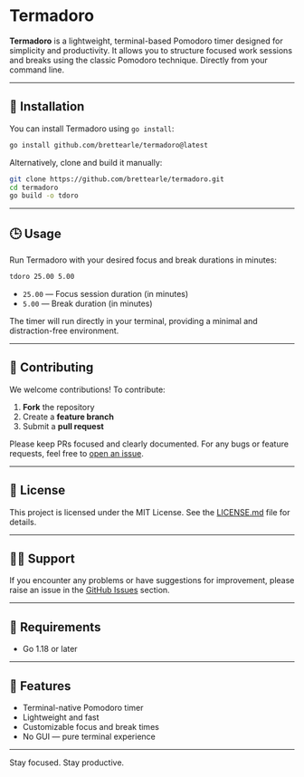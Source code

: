 
# Termadoro

**Termadoro** is a lightweight, terminal-based Pomodoro timer designed for simplicity and productivity. It allows you to structure focused work sessions and breaks using the classic Pomodoro technique. Directly from your command line.

---

## 🚀 Installation

You can install Termadoro using `go install`:

```bash
go install github.com/brettearle/termadoro@latest
```

Alternatively, clone and build it manually:

```bash
git clone https://github.com/brettearle/termadoro.git
cd termadoro
go build -o tdoro
```

---

## 🕒 Usage

Run Termadoro with your desired focus and break durations in minutes:

```bash
tdoro 25.00 5.00
```

- `25.00` — Focus session duration (in minutes)
- `5.00` — Break duration (in minutes)

The timer will run directly in your terminal, providing a minimal and distraction-free environment.

---

## 🤝 Contributing

We welcome contributions! To contribute:

1. **Fork** the repository
2. Create a **feature branch**
3. Submit a **pull request**

Please keep PRs focused and clearly documented. For any bugs or feature requests, feel free to [open an issue](https://github.com/brettearle/termadoro/issues).

---

## 📄 License

This project is licensed under the MIT License. See the [LICENSE.md](LICENSE.md) file for details.

---

## 🙋‍♂️ Support

If you encounter any problems or have suggestions for improvement, please raise an issue in the [GitHub Issues](https://github.com/brettearle/termadoro/issues) section.

---

## 🔧 Requirements

- Go 1.18 or later

---

## 📌 Features

- Terminal-native Pomodoro timer
- Lightweight and fast
- Customizable focus and break times
- No GUI — pure terminal experience

---

Stay focused. Stay productive.
